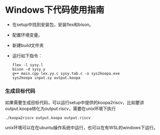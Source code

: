 # Windows下代码使用指南

- 在setup中找到安装包，安装flex和bison。

- 配置环境变量。

- 新建build文件夹

- 运行如下指令：

  ```
  flex -l sysy.l
  bison -d sysy.y
  g++ main.cpp lex.yy.c sysy.tab.c -o sys2koopa.exe
  sys2koopa input.sy output.koopa
  ```


### 生成目标代码

如果需要生成目标代码，可以运行setup中提供的koopa2riscv，比如要讲output.koopa转化为output.riscv，需要在unix环境下执行

```
./koopa2riscv output.koopa output.riscv
```

unix环境可以在在ubuntu操作系统中运行，也可以在有WSL的windows下运行。

